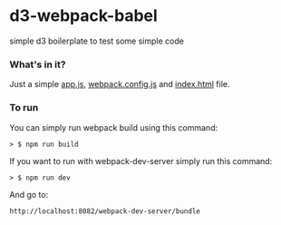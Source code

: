 # d3-webpack-babel

simple d3 boilerplate to test some simple code

### What's in it?
Just a simple [app.js](./index.jsx), [webpack.config.js](./webpack.config.js) and [index.html](./public/index.html) file.

### To run

You can simply run webpack build using this command:

```
> $ npm run build
```

If you want to run with webpack-dev-server simply run this command:

```
> $ npm run dev
```
And go to:
```
http://localhost:8082/webpack-dev-server/bundle

```
